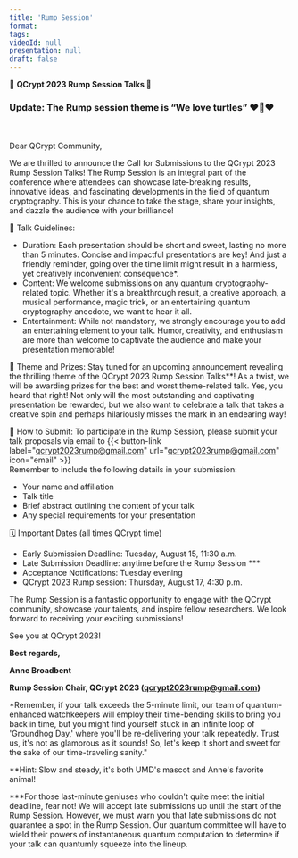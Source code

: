 ```yaml
---
title: 'Rump Session'
format: 
tags:
videoId: null
presentation: null
draft: false
---
```


📢 <strong> QCrypt 2023 Rump Session Talks </strong> 🚀

<h3>Update: The Rump session theme is “We love turtles” ❤️🐢❤️</h3>
<br>
<br>
Dear QCrypt Community,

We are thrilled to announce the Call for Submissions to the QCrypt 2023 Rump Session Talks! The Rump Session is an integral part of the conference where attendees can showcase late-breaking results, innovative ideas, and fascinating developments in the field of quantum cryptography. This is your chance to take the stage, share your insights, and dazzle the audience with your brilliance!

🎯 Talk Guidelines:
- Duration: Each presentation should be short and sweet, lasting no more than 5 minutes. Concise and impactful presentations are key! And just a friendly reminder, going over the time limit might result in a harmless, yet creatively inconvenient consequence*.  
- Content: We welcome submissions on any quantum cryptography-related topic. Whether it's a breakthrough result, a creative approach, a musical performance, magic trick, or an entertaining quantum cryptography anecdote, we want to hear it all.
- Entertainment: While not mandatory, we strongly encourage you to add an entertaining element to your talk. Humor, creativity, and enthusiasm are more than welcome to captivate the audience and make your presentation memorable!

🎉 Theme and Prizes:
Stay tuned for an upcoming announcement revealing the thrilling theme of the QCrypt 2023 Rump Session Talks**! As a twist, we will be awarding prizes for the best and worst theme-related talk. Yes, you heard that right! Not only will the most outstanding and captivating presentation be rewarded, but we also want to celebrate a talk that takes a creative spin and perhaps hilariously misses the mark in an endearing way!

📧 How to Submit:
To participate in the Rump Session, please submit your talk proposals via email to {{< button-link label="qcrypt2023rump@gmail.com" url="qcrypt2023rump@gmail.com" icon="email" >}} 
<br>Remember to include the following details in your submission:
- Your name and affiliation
- Talk title
- Brief abstract outlining the content of your talk
- Any special requirements for your presentation

🗓️ Important Dates (all times QCrypt time)
- Early Submission Deadline: Tuesday, August 15, 11:30 a.m. 
- Late Submission Deadline: anytime before the Rump Session ***
- Acceptance Notifications: Tuesday evening
- QCrypt 2023 Rump session: Thursday, August 17, 4:30 p.m.

The Rump Session is a fantastic opportunity to engage with the QCrypt community, showcase your talents, and inspire fellow researchers. We look forward to receiving your exciting submissions!

See you at QCrypt 2023!

<strong>Best regards,

Anne Broadbent

Rump Session Chair, QCrypt 2023
(qcrypt2023rump@gmail.com) </strong>



*Remember, if your talk exceeds the 5-minute limit, our team of quantum-enhanced watchkeepers will employ their time-bending skills to bring you back in time, but you might find yourself stuck in an infinite loop of 'Groundhog Day,' where you'll be re-delivering your talk repeatedly. Trust us, it's not as glamorous as it sounds! So, let's keep it short and sweet for the sake of our time-traveling sanity."

**Hint: Slow and steady, it's both UMD's mascot and Anne's favorite animal!

***For those last-minute geniuses who couldn't quite meet the initial deadline, fear not! We will accept late submissions up until the start of the Rump Session. However, we must warn you that late submissions do not guarantee a spot in the Rump Session. Our quantum committee will have to wield their powers of instantaneous quantum computation to determine if your talk can quantumly squeeze into the lineup.
